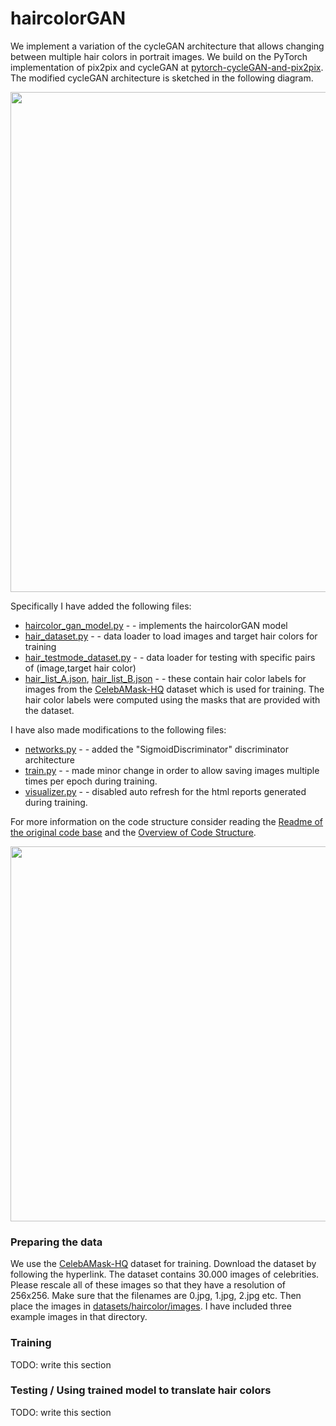 
# haircolorGAN

We implement a variation of the cycleGAN architecture that allows changing between multiple hair colors in portrait images. We build on the PyTorch implementation of pix2pix and cycleGAN at [pytorch-cycleGAN-and-pix2pix](https://github.com/junyanz/pytorch-CycleGAN-and-pix2pix). The modified cycleGAN architecture is sketched in the following diagram. 


<img src="imgs/multiple_colors_architecture.png" width="800px"/>

Specifically I have added the following files:

- [haircolor_gan_model.py](models/haircolor_gan_model.py) - - implements the haircolorGAN model
- [hair_dataset.py](data/hair_dataset.py) - - data loader to load images and target hair colors for training
- [hair_testmode_dataset.py](data/hair_testmode.py) - - data loader for testing with specific pairs of (image,target hair color)
- [hair_list_A.json](datasets/haircolor/hair_list_A.json), [hair_list_B.json](datasets/haircolor/hair_list_B.json) - - these contain hair color labels for images from the [CelebAMask-HQ](https://github.com/switchablenorms/CelebAMask-HQ) dataset which is used for training. The hair color labels were computed using the masks that are provided with the dataset.

I have also made modifications to the following files:

- [networks.py](models/networks.py) - - added the "SigmoidDiscriminator" discriminator architecture
- [train.py](train.py) - - made minor change in order to allow saving images multiple times per epoch during training.
- [visualizer.py](util/visualizer.py) - - disabled auto refresh for the html reports generated during training.

For more information on the code structure consider reading the [Readme of the original code base](docs/original_README_pix2pix_and_cyclegan.md) and the [Overview of Code Structure](docs/overview.md).

<img src='imgs/haircolorGAN_actress.png' width=600>

### Preparing the data

We use the [CelebAMask-HQ](https://github.com/switchablenorms/CelebAMask-HQ) dataset for training. Download the dataset by following the hyperlink. The dataset contains 30.000 images of celebrities. Please rescale all of these images so that they have a resolution of 256x256. Make sure that the filenames are 0.jpg, 1.jpg, 2.jpg etc. Then place the images in [datasets/haircolor/images](datasets/haircolor/images). I have included three example images in that directory. 

### Training

TODO: write this section

### Testing / Using trained model to translate hair colors

TODO: write this section
